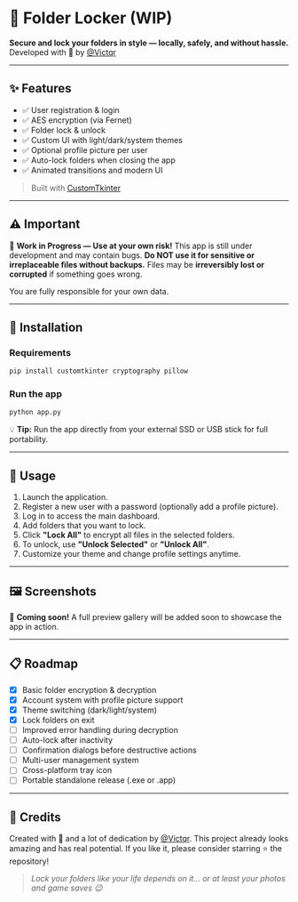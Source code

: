 # 🔐 Folder Locker (WIP)

**Secure and lock your folders in style — locally, safely, and without hassle.**
Developed with 💙 by [@Victqr](https://github.com/Victqr)

---

## ✨ Features

* ✅ User registration & login
* ✅ AES encryption (via Fernet)
* ✅ Folder lock & unlock
* ✅ Custom UI with light/dark/system themes
* ✅ Optional profile picture per user
* ✅ Auto-lock folders when closing the app
* ✅ Animated transitions and modern UI

> Built with [CustomTkinter](https://github.com/TomSchimansky/CustomTkinter)

---

## ⚠️ Important

🚧 **Work in Progress — Use at your own risk!**
This app is still under development and may contain bugs.
**Do NOT use it for sensitive or irreplaceable files without backups.**
Files may be **irreversibly lost or corrupted** if something goes wrong.

You are fully responsible for your own data.

---

## 🧰 Installation

### Requirements

```bash
pip install customtkinter cryptography pillow
```

### Run the app

```bash
python app.py
```

💡 **Tip:** Run the app directly from your external SSD or USB stick for full portability.

---

## 🚀 Usage

1. Launch the application.
2. Register a new user with a password (optionally add a profile picture).
3. Log in to access the main dashboard.
4. Add folders that you want to lock.
5. Click **"Lock All"** to encrypt all files in the selected folders.
6. To unlock, use **"Unlock Selected"** or **"Unlock All"**.
7. Customize your theme and change profile settings anytime.

---

## 🖼 Screenshots

📸 **Coming soon!**
A full preview gallery will be added soon to showcase the app in action.

---

## 📋 Roadmap

* [x] Basic folder encryption & decryption
* [x] Account system with profile picture support
* [x] Theme switching (dark/light/system)
* [x] Lock folders on exit
* [ ] Improved error handling during decryption
* [ ] Auto-lock after inactivity
* [ ] Confirmation dialogs before destructive actions
* [ ] Multi-user management system
* [ ] Cross-platform tray icon
* [ ] Portable standalone release (.exe or .app)

---

## 🙌 Credits

Created with 💙 and a lot of dedication by [@Victqr](https://github.com/Victqr).
This project already looks amazing and has real potential.
If you like it, please consider starring ⭐ the repository!

> *Lock your folders like your life depends on it... or at least your photos and game saves 😉*
